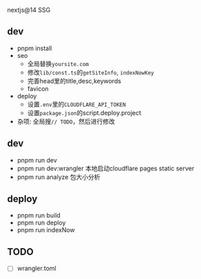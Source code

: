 nextjs@14 SSG

## dev
* pnpm install
* seo
  * 全局替换`yoursite.com`
  * 修改`lib/const.ts`的`getSiteInfo`, `indexNowKey`
  * 完善head里的title,desc,keywords
  * favicon
* deploy
  * 设置`.env`里的`CLOUDFLARE_API_TOKEN`
  * 设置`package.json`的script.deploy.project
* 杂项: 全局搜`// TODO`，然后进行修改

## dev
* pnpm run dev
* pnpm run dev:wrangler 本地启动cloudflare pages static server
* pnpm run analyze 包大小分析

## deploy
* pnpm run build
* pnpm run deploy
* pnpm run indexNow


## TODO
* [ ] wrangler.toml
